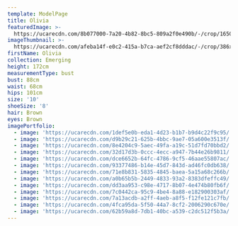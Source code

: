 ```yaml
---
template: ModelPage
title: Olivia
featuredImage: >-
  https://ucarecdn.com/8b077000-7a20-4b82-8bc5-809a2f0e490b/-/crop/1650x1016/0,0/-/preview/
imageThumbnail: >-
  https://ucarecdn.com/afeba14f-e0c2-415a-b7ca-aef2cf8dddac/-/crop/386x539/10,0/-/preview/
firstName: Olivia
collection: Emerging
height: 172cm
measurementType: bust
bust: 88cm
waist: 68cm
hips: 101cm
size: '10'
shoeSize: '8'
hair: Brown
eyes: Brown
imagePortfolio:
  - image: 'https://ucarecdn.com/1def5e0b-eda1-4d23-b1b7-b9d4c22f9c95/'
  - image: 'https://ucarecdn.com/d9b29c21-625b-4bbc-9ae7-05a600e3513f/'
  - image: 'https://ucarecdn.com/8e4204c9-5aec-49fa-a19c-51d7fd70bbd2/'
  - image: 'https://ucarecdn.com/32d17d3b-0ccc-4ecc-a947-7b44e26b9811/'
  - image: 'https://ucarecdn.com/dce6652b-64fc-4786-9cf5-46aae55807ac/'
  - image: 'https://ucarecdn.com/93377486-b14e-45d7-843d-ad46fc0db638/'
  - image: 'https://ucarecdn.com/71e8b831-5835-4845-baea-5a15a68c266b/'
  - image: 'https://ucarecdn.com/a0b65b5b-2449-4833-93a2-8383dfeffc49/'
  - image: 'https://ucarecdn.com/dd3aa953-c98e-4717-8b07-4e474b80fb6f/'
  - image: 'https://ucarecdn.com/7c0442ca-95c9-4be4-8a88-e182900303af/'
  - image: 'https://ucarecdn.com/7a13acdb-a2ff-4aeb-a8f5-f12fe121c7fb/'
  - image: 'https://ucarecdn.com/4fca95da-5f50-44a7-8cf2-2006290c670e/'
  - image: 'https://ucarecdn.com/62b59a8d-7db1-40bc-a539-c2dc512f5b3a/'
---
```


